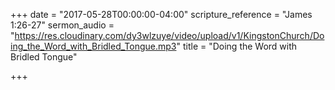 +++
date = "2017-05-28T00:00:00-04:00"
scripture_reference = "James 1:26-27"
sermon_audio = "https://res.cloudinary.com/dy3wlzuye/video/upload/v1/KingstonChurch/Doing_the_Word_with_Bridled_Tongue.mp3"
title = "Doing the Word with Bridled Tongue"

+++
